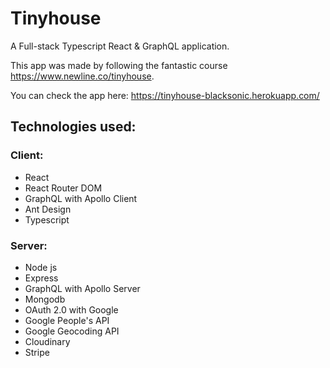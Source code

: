 # Tinyhouse

A Full-stack Typescript React &amp; GraphQL application.


This app was made by following the fantastic course https://www.newline.co/tinyhouse.


You can check the app here: https://tinyhouse-blacksonic.herokuapp.com/


## Technologies used:

### Client:
- React
- React Router DOM
- GraphQL with Apollo Client
- Ant Design
- Typescript

### Server:
- Node js
- Express
- GraphQL with Apollo Server
- Mongodb
- OAuth 2.0 with Google
- Google People's API
- Google Geocoding API
- Cloudinary
- Stripe
